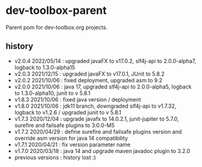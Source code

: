 <!--
  - MIT License
  -
  - Copyright © 2020-2021 dev-toolbox.org
  -
  - Permission is hereby granted, free of charge, to any person obtaining a copy of this software and associated documentation files
  - (the "Software"), to deal in the Software without restriction, including without limitation the rights to use, copy, modify, merge, publish,
  - distribute, sublicense, and/or sell copies of the Software, and to permit persons to whom the Software is furnished to do so, subject to the
  - following conditions:
  -
  - The above copyright notice and this permission notice shall be included in all copies or substantial portions of the Software.
  -
  - THE SOFTWARE IS PROVIDED "AS IS", WITHOUT WARRANTY OF ANY KIND, EXPRESS OR IMPLIED, INCLUDING BUT NOT LIMITED TO THE WARRANTIES OF
  - MERCHANTABILITY, FITNESS FOR A PARTICULAR PURPOSE AND NONINFRINGEMENT. IN NO EVENT SHALL THE AUTHORS OR COPYRIGHT HOLDERS BE LIABLE FOR ANY
  - CLAIM, DAMAGES OR OTHER LIABILITY, WHETHER IN AN ACTION OF CONTRACT, TORT OR OTHERWISE, ARISING FROM, OUT OF OR IN CONNECTION WITH THE SOFTWARE
  - OR THE USE OR OTHER DEALINGS IN THE SOFTWARE.
  -->

dev-toolbox-parent
==================

Parent pom for dev-toolbox.org projects.

history
-------
- v2.0.4 2022/05/14 : upgraded javaFX to v17.0.2, slf4j-api to 2.0.0-alpha7, logback to 1.3.0-alpha15
- v2.0.3 2021/12/15 : upgraded javaFX to v17.0.1, JUnit to 5.8.2
- v2.0.2 2021/10/06 : fixed deployment, upgraded asm to 9.2
- v2.0.0 2021/10/06 : java 17, upgraded slf4j-api to 2.0.0-alpha5, logback to 1.3.0-alpha10, junit to v 5.8.1
- v1.8.3 2021/10/06 : fixed java version / deployment
- v1.8.0 2021/10/06 : jdk11 branch, downgraded slf4j-api to v1.7.32, logback to v1.2.6 / upgraded junit to v 5.8.1
- v1.7.3 2020/12/04 : upgrade javafx to 14.0.2.1, junit-jupiter to 5.7.0, surefire and failsafe plugins to 3.0.0-M5
- v1.7.2 2020/04/29 : define surefire and failsafe plugins version and override asm version for java 14 compatibility
- v1.7.1 2020/04/21 : fix version parameter name
- v1.7.0 2020/03/18 : java 14 and upgrade maven javadoc plugin to 3.2.0
- previous versions : history lost :)